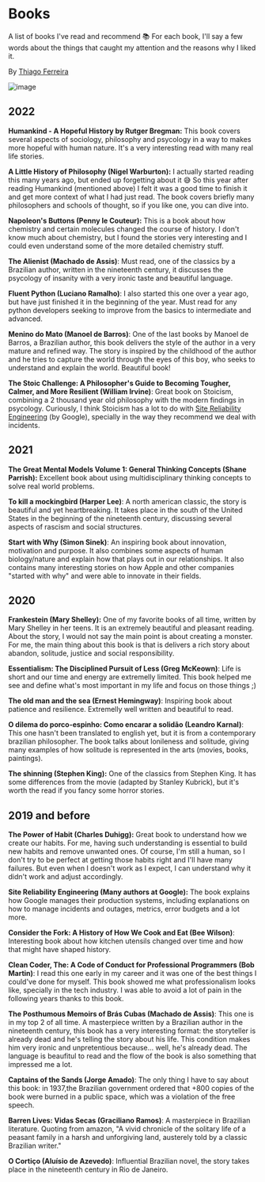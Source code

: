 # Books
A list of books I've read and recommend 📚 For each book, I'll say a few words about the things that caught my attention and the reasons why I liked it.

By [Thiago Ferreira](https://thiagoferreiraw.github.io/thiagoferreiraw/)

![image](https://media.giphy.com/media/dB6ogWRDUsMKuAWrqi/giphy-downsized.gif)

## 2022

**Humankind - A Hopeful History by Rutger Bregman:** This book covers several aspects of sociology, philosophy and psycology in a way to makes more hopeful with human nature. It's a very interesting read with many real life stories.

**A Little History of Philosophy (Nigel Warburton):** I actually started reading this many years ago, but ended up forgetting about it 😅 So this year after reading Humankind (mentioned above) I felt it was a good time to finish it and get more context of what I had just read. The book covers briefly many philosophers and schools of thought, so if you like one, you can dive into.

**Napoleon's Buttons (Penny le Couteur):** This is a book about how chemistry and certain molecules changed the course of history. I don't know much about chemistry, but I found the stories very interesting and I could even understand some of the more detailed chemistry stuff.

**The Alienist (Machado de Assis)**: Must read, one of the classics by a Brazilian author, written in the nineteenth century, it discusses the psycology of insanity with a very ironic taste and beautiful language.

**Fluent Python (Luciano Ramalho)**: I also started this one over a year ago, but have just finished it in the beginning of the year. Must read for any python developers seeking to improve from the basics to intermediate and advanced.

**Menino do Mato (Manoel de Barros)**: One of the last books by Manoel de Barros, a Brazilian author, this book delivers the style of the author in a very mature and refined way. The story is inspired by the childhood of the author and he tries to capture the world through the eyes of this boy, who seeks to understand and explain the world. Beautiful book!

**The Stoic Challenge: A Philosopher's Guide to Becoming Tougher, Calmer, and More Resilient (William Irvine)**: Great book on Stoicism, combining a 2 thousand year old philosophy with the modern findings in psycology. Curiously, I think Stoicism has a lot to do with [Site Reliability Engineering](https://sre.google/books/) (by Google), specially in the way they recommend we deal with incidents.


## 2021
**The Great Mental Models Volume 1: General Thinking Concepts (Shane Parrish):** Excellent book about using multidisciplinary thinking concepts to solve real world problems. 

**To kill a mockingbird (Harper Lee)**: A north american classic, the story is beautiful and yet heartbreaking. It takes place in the south of the United States in the beginning of the nineteenth century, discussing several aspects of rascism and social structures.

**Start with Why (Simon Sinek)**: An inspiring book about innovation, motivation and purpose. It also combines some aspects of human biology/nature and explain how that plays out in our relationships. It also contains many interesting stories on how Apple and other companies "started with why" and were able to innovate in their fields.

## 2020

**Frankestein (Mary Shelley):** One of my favorite books of all time, written by Mary Shelley in her teens. It is an extremely beautiful and pleasant reading. About the story, I would not say the main point is about creating a monster. For me, the main thing about this book is that is delivers a rich story about abandon, solitude, justice and social responsibility. 

**Essentialism: The Disciplined Pursuit of Less (Greg McKeown)**: Life is short and our time and energy are extremelly limited. This book helped me see and define what's most important in my life and focus on those things ;)

**The old man and the sea (Ernest Hemingway)**: Inspiring book about patience and resilience. Extremelly well written and beautiful to read.

**O dilema do porco-espinho: Como encarar a solidão (Leandro Karnal)**: This one hasn't been translated to english yet, but it is from a contemporary brazilian philosopher. The book talks about lonileness and solitude, giving many examples of how solitude is represented in the arts (movies, books, paintings).

**The shinning (Stephen King):** One of the classics from Stephen King. It has some differences from the movie (adapted by Stanley Kubrick), but it's worth the read if you fancy some horror stories.


## 2019 and before

**The Power of Habit (Charles Duhigg):** Great book to understand how we create our habits. For me, having such understanding is essential to build new habits and remove unwanted ones. Of course, I'm still a human, so I don't try to be perfect at getting those habits right and I'll have many failures. But even when I doesn't work as I expect, I can understand why it didn't work and adjust accordingly.

**Site Reliability Engineering (Many authors at Google):** The book explains how Google manages their production systems, including explanations on how to manage incidents and outages, metrics, error budgets and a lot more. 

**Consider the Fork: A History of How We Cook and Eat (Bee Wilson)**: Interesting book about how kitchen utensils changed over time and how that might have shaped history.

**Clean Coder, The: A Code of Conduct for Professional Programmers (Bob Martin)**: I read this one early in my career and it was one of the best things I could've done for myself. This book showed me what professionalism looks like, specially in the tech industry. I was able to avoid a lot of pain in the following years thanks to this book.

**The Posthumous Memoirs of Brás Cubas (Machado de Assis)**: This one is in my top 2 of all time. A masterpiece written by a Brazilian author in the nineteenth century, this book has a very interesting format: the storyteller is already dead and he's telling the story about his life. This condition makes him very ironic and unpretentious because... well, he's already dead. The language is beaufitul to read and the flow of the book is also something that impressed me a lot.

**Captains of the Sands (Jorge Amado)**: The only thing I have to say about this book: in 1937,the Brazilian government ordered that +800 copies of the book were burned in a public space, which was a violation of the free speech.

**Barren Lives: Vidas Secas (Graciliano Ramos)**: A masterpiece in Brazilian literature. Quoting from amazon, "A vivid chronicle of the solitary life of a peasant family in a harsh and unforgiving land, austerely told by a classic Brazilian writer."

**O Cortiço (Aluísio de Azevedo)**: Influential Brazilian novel, the story takes place in the nineteenth century in Rio de Janeiro.
